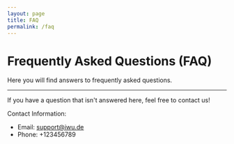 ```yaml
---
layout: page
title: FAQ
permalink: /faq
---
```


# Frequently Asked Questions (FAQ)

Here you will find answers to frequently asked questions.

---

If you have a question that isn't answered here, feel free to contact us!

Contact Information:
- Email: support@iwu.de
- Phone: +123456789

